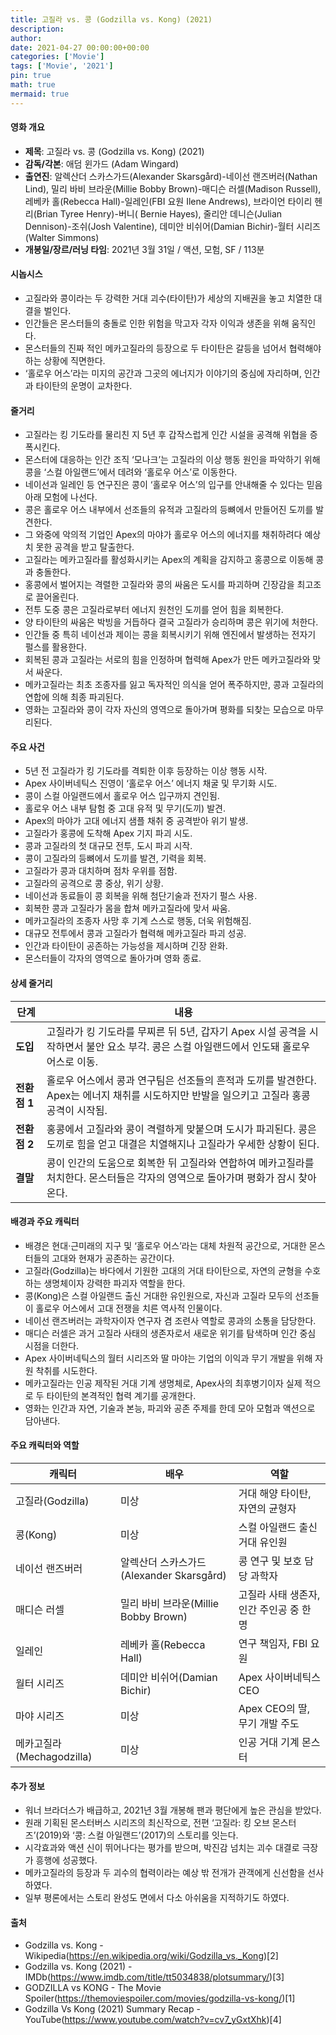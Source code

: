 ```yaml
---
title: 고질라 vs. 콩 (Godzilla vs. Kong) (2021)
description: 
author: 
date: 2021-04-27 00:00:00+00:00
categories: ['Movie']
tags: ['Movie', '2021']
pin: true
math: true
mermaid: true
---
```

#### 영화 개요

- **제목**: 고질라 vs. 콩 (Godzilla vs. Kong) (2021)  
- **감독/각본**: 애덤 윈가드 (Adam Wingard)  
- **출연진**: 알렉산더 스카스가드(Alexander Skarsgård)-네이선 랜즈버러(Nathan Lind), 밀리 바비 브라운(Millie Bobby Brown)-매디슨 러셀(Madison Russell), 레베카 홀(Rebecca Hall)-일레인(FBI 요원 Ilene Andrews), 브라이언 타이리 헨리(Brian Tyree Henry)-버니( Bernie Hayes), 줄리안 데니슨(Julian Dennison)-조쉬(Josh Valentine), 데미안 비쉬어(Damian Bichir)-월터 시리즈(Walter Simmons)  
- **개봉일/장르/러닝 타임**: 2021년 3월 31일 / 액션, 모험, SF / 113분  

#### 시놉시스

- 고질라와 콩이라는 두 강력한 거대 괴수(타이탄)가 세상의 지배권을 놓고 치열한 대결을 벌인다.  
- 인간들은 몬스터들의 충돌로 인한 위험을 막고자 각자 이익과 생존을 위해 움직인다.  
- 몬스터들의 진짜 적인 메카고질라의 등장으로 두 타이탄은 갈등을 넘어서 협력해야 하는 상황에 직면한다.  
- ‘홀로우 어스’라는 미지의 공간과 그곳의 에너지가 이야기의 중심에 자리하며, 인간과 타이탄의 운명이 교차한다.  

#### 줄거리

- 고질라는 킹 기도라를 물리친 지 5년 후 갑작스럽게 인간 시설을 공격해 위협을 증폭시킨다.  
- 몬스터에 대응하는 인간 조직 ‘모나크’는 고질라의 이상 행동 원인을 파악하기 위해 콩을 ‘스컬 아일랜드’에서 데려와 ‘홀로우 어스’로 이동한다.  
- 네이선과 일레인 등 연구진은 콩이 ‘홀로우 어스’의 입구를 안내해줄 수 있다는 믿음 아래 모험에 나선다.  
- 콩은 홀로우 어스 내부에서 선조들의 유적과 고질라의 등뼈에서 만들어진 도끼를 발견한다.  
- 그 와중에 악의적 기업인 Apex의 마야가 홀로우 어스의 에너지를 채취하려다 예상치 못한 공격을 받고 탈출한다.  
- 고질라는 메카고질라를 활성화시키는 Apex의 계획을 감지하고 홍콩으로 이동해 콩과 충돌한다.  
- 홍콩에서 벌어지는 격렬한 고질라와 콩의 싸움은 도시를 파괴하며 긴장감을 최고조로 끌어올린다.  
- 전투 도중 콩은 고질라로부터 에너지 원천인 도끼를 얻어 힘을 회복한다.  
- 양 타이탄의 싸움은 박빙을 거듭하다 결국 고질라가 승리하며 콩은 위기에 처한다.  
- 인간들 중 특히 네이선과 제이는 콩을 회복시키기 위해 엔진에서 발생하는 전자기 펄스를 활용한다.  
- 회복된 콩과 고질라는 서로의 힘을 인정하며 협력해 Apex가 만든 메카고질라와 맞서 싸운다.  
- 메카고질라는 최초 조종자를 잃고 독자적인 의식을 얻어 폭주하지만, 콩과 고질라의 연합에 의해 최종 파괴된다.  
- 영화는 고질라와 콩이 각자 자신의 영역으로 돌아가며 평화를 되찾는 모습으로 마무리된다.  

#### 주요 사건

- 5년 전 고질라가 킹 기도라를 격퇴한 이후 등장하는 이상 행동 시작.  
- Apex 사이버네틱스 진영이 ‘홀로우 어스’ 에너지 채굴 및 무기화 시도.  
- 콩이 스컬 아일랜드에서 홀로우 어스 입구까지 견인됨.  
- 홀로우 어스 내부 탐험 중 고대 유적 및 무기(도끼) 발견.  
- Apex의 마야가 고대 에너지 샘플 채취 중 공격받아 위기 발생.  
- 고질라가 홍콩에 도착해 Apex 기지 파괴 시도.  
- 콩과 고질라의 첫 대규모 전투, 도시 파괴 시작.  
- 콩이 고질라의 등뼈에서 도끼를 발견, 기력을 회복.  
- 고질라가 콩과 대치하며 점차 우위를 점함.  
- 고질라의 공격으로 콩 중상, 위기 상황.  
- 네이선과 동료들이 콩 회복을 위해 첨단기술과 전자기 펄스 사용.  
- 회복한 콩과 고질라가 몸을 합쳐 메카고질라에 맞서 싸움.  
- 메카고질라의 조종자 사망 후 기계 스스로 행동, 더욱 위험해짐.  
- 대규모 전투에서 콩과 고질라가 협력해 메카고질라 파괴 성공.  
- 인간과 타이탄이 공존하는 가능성을 제시하며 긴장 완화.  
- 몬스터들이 각자의 영역으로 돌아가며 영화 종료.  

#### 상세 줄거리

| **단계**    | **내용**                                                                                                                |
|-------------|-------------------------------------------------------------------------------------------------------------------------|
| **도입**    | 고질라가 킹 기도라를 무찌른 뒤 5년, 갑자기 Apex 시설 공격을 시작하면서 불안 요소 부각. 콩은 스컬 아일랜드에서 인도돼 홀로우 어스로 이동.        |
| **전환점 1** | 홀로우 어스에서 콩과 연구팀은 선조들의 흔적과 도끼를 발견한다. Apex는 에너지 채취를 시도하지만 반발을 일으키고 고질라 홍콩 공격이 시작됨.                |
| **전환점 2** | 홍콩에서 고질라와 콩이 격렬하게 맞붙으며 도시가 파괴된다. 콩은 도끼로 힘을 얻고 대결은 치열해지나 고질라가 우세한 상황이 된다.                     |
| **결말**    | 콩이 인간의 도움으로 회복한 뒤 고질라와 연합하여 메카고질라를 처치한다. 몬스터들은 각자의 영역으로 돌아가며 평화가 잠시 찾아온다.                   |

#### 배경과 주요 캐릭터

- 배경은 현대·근미래의 지구 및 ‘홀로우 어스’라는 대체 차원적 공간으로, 거대한 몬스터들의 고대와 현재가 공존하는 공간이다.  
- 고질라(Godzilla)는 바다에서 기원한 고대의 거대 타이탄으로, 자연의 균형을 수호하는 생명체이자 강력한 파괴자 역할을 한다.  
- 콩(Kong)은 스컬 아일랜드 출신 거대한 유인원으로, 자신과 고질라 모두의 선조들이 홀로우 어스에서 고대 전쟁을 치른 역사적 인물이다.  
- 네이선 랜즈버러는 과학자이자 연구자 겸 조련사 역할로 콩과의 소통을 담당한다.  
- 매디슨 러셀은 과거 고질라 사태의 생존자로서 새로운 위기를 탐색하며 인간 중심 시점을 더한다.  
- Apex 사이버네틱스의 월터 시리즈와 딸 마야는 기업의 이익과 무기 개발을 위해 자원 착취를 시도한다.  
- 메카고질라는 인공 제작된 거대 기계 생명체로, Apex사의 최후병기이자 실제 적으로 두 타이탄의 본격적인 협력 계기를 공개한다.  
- 영화는 인간과 자연, 기술과 본능, 파괴와 공존 주제를 한데 모아 모험과 액션으로 담아낸다.  

#### 주요 캐릭터와 역할

| **캐릭터**        | **배우**                   | **역할**                           |
|-------------------|----------------------------|----------------------------------|
| 고질라(Godzilla)  | 미상                       | 거대 해양 타이탄, 자연의 균형자       |
| 콩(Kong)          | 미상                       | 스컬 아일랜드 출신 거대 유인원       |
| 네이선 랜즈버러    | 알렉산더 스카스가드(Alexander Skarsgård) | 콩 연구 및 보호 담당 과학자          |
| 매디슨 러셀       | 밀리 바비 브라운(Millie Bobby Brown)      | 고질라 사태 생존자, 인간 주인공 중 한 명 |
| 일레인            | 레베카 홀(Rebecca Hall)                | 연구 책임자, FBI 요원                 |
| 월터 시리즈       | 데미안 비쉬어(Damian Bichir)             | Apex 사이버네틱스 CEO               |
| 마야 시리즈       | 미상                       | Apex CEO의 딸, 무기 개발 주도       |
| 메카고질라(Mechagodzilla) | 미상                       | 인공 거대 기계 몬스터                |

#### 추가 정보

- 워너 브라더스가 배급하고, 2021년 3월 개봉해 팬과 평단에게 높은 관심을 받았다.  
- 원래 기획된 몬스터버스 시리즈의 최신작으로, 전편 ‘고질라: 킹 오브 몬스터즈’(2019)와 ‘콩: 스컬 아일랜드’(2017)의 스토리를 잇는다.  
- 시각효과와 액션 신이 뛰어나다는 평가를 받으며, 박진감 넘치는 괴수 대결로 극장가 흥행에 성공했다.  
- 메카고질라의 등장과 두 괴수의 협력이라는 예상 밖 전개가 관객에게 신선함을 선사하였다.  
- 일부 평론에서는 스토리 완성도 면에서 다소 아쉬움을 지적하기도 하였다.  

#### 출처

- Godzilla vs. Kong - Wikipedia(https://en.wikipedia.org/wiki/Godzilla_vs._Kong)[2]  
- Godzilla vs. Kong (2021) - IMDb(https://www.imdb.com/title/tt5034838/plotsummary/)[3]  
- GODZILLA vs KONG - The Movie Spoiler(https://themoviespoiler.com/movies/godzilla-vs-kong/)[1]  
- Godzilla Vs Kong (2021) Summary Recap - YouTube(https://www.youtube.com/watch?v=cv7_yGxtXhk)[4]
